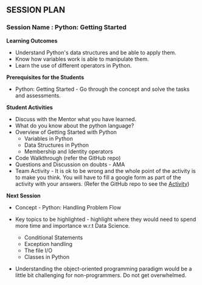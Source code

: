 
## SESSION PLAN

### **Session Name** : Python:  Getting Started 

**Learning Outcomes**

- Understand Python&#39;s data structures and be able to apply them.
- Know how variables work is able to manipulate them.
- Learn the use of different operators in Python.

**Prerequisites for the Students**

- Python: Getting Started  - Go through the concept and solve the tasks and assessments.

**Student Activities**

- Discuss with the Mentor what you have learned.
- What do you know about the python language?
- Overview of Getting Started with Python
  - Variables in Python
  - Data Structures in Python
  - Membership and Identity operators
- Code Walkthrough (refer the GitHub repo)
- Questions and Discussion on doubts - AMA
- Team Activity - It is ok to be wrong and the whole point of the activity is to make you think. You will have to fill a google form as part of the activity with your answers. (Refer the GitHub repo to see the [Activity](https://github.com/commit-live-students/GLabs_DSMX/blob/master/Sprint%201%20Python%20Fundamentals/1.1%20-%20Python_%20Getting%20Started/Activity/Activity%20-%20Automating%20a%20Task.md))

**Next Session**

- Concept - Python: Handling Problem Flow

- Key topics to be highlighted - highlight where they would need to spend more time and importance w.r.t Data Science.
  - Conditional Statements
  - Exception handling
  - The file I/O
  - Classes in Python
- Understanding the object-oriented programming paradigm would be a little bit challenging for non-programmers. Do not get overwhelmed.



```python

```
